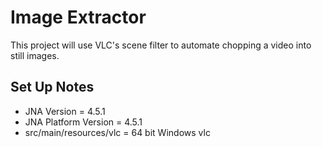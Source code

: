 # Image Extractor
This project will use VLC's scene filter to automate 
chopping a video into still images. 

## Set Up Notes

- JNA Version = 4.5.1
- JNA Platform Version = 4.5.1
- src/main/resources/vlc =  64 bit Windows vlc
